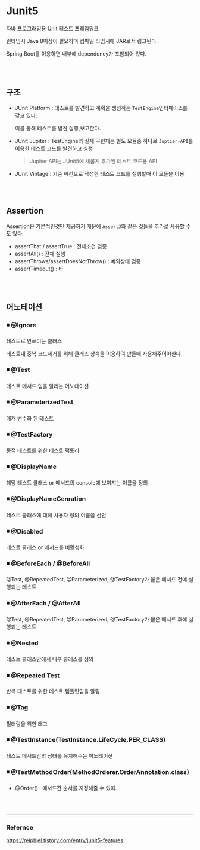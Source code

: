 # Junit5

자바 프로그래밍용 Unit 테스트 프레임워크

런타임시 Java 8이상이 필요하며 컴파일 타임시에 JAR로서 링크된다.

Spring Boot를 이용하면 내부에 dependency가 포함되어 있다.

<br><br>

## 구조

- JUnit Platform : 테스트를 발견하고 계획을 생성하는 `TestEngine`인터페이스를 갖고 있다.

  이를 통해 테스트를 발견,실행,보고한다.

- JUnit Jupiter : TestEngine의 실제 구현체는 별도 모듈중 하나로 `Juptier-API`를 이용한 테스트 코드를 발견하고 실행

  > Jupiter API는 JUnit5에 새롭게 추가된 테스트 코드용 API

- JUnit Vintage : 기존 버전으로 작성한 테스트 코드를 실행할때 이 모듈을 이용

<br><br>

## Assertion

Assertion은 기본적인것만 제공하기 때문에 `AssertJ`와 같은 것들을 추가로 사용할 수도 있다.

- assertThat / assertTrue : 전제조건 검증
- assertAll() : 전체 실행
- assertThrows/assertDoesNotThrow() : 예외상태 검증
- assertTimeout() : 타

<br><br>

## 어노테이션

### ◾ @Ignore

테스트로 안쓰이는 클래스

테스트내 중복 코드제거를 위해 클래스 상속을 이용하여 만들때 사용해주어야한다.

### ◾ @Test

테스트 메서드 임을 알리는 어노테이션

### ◾ @ParameterizedTest

매개 변수화 된 테스트

### ◾ @TestFactory

동적 테스트를 위한 테스트 팩토리

### ◾ @DisplayName

해당 테스트 클래스 or 메서드의 console에 보여지는 이름을 정의

### ◾ @DisplayNameGenration

테스트 클래스에 대해 사용자 정의 이름을 선언

### ◾ @Disabled

테스트 클래스 or 메서드를 비활성화

### ◾ @BeforeEach / @BeforeAll

@Test, @RepeatedTest, @Parameterized, @TestFactory가 붙은 메서드 전에 실행되는 테스트

### ◾ @AfterEach / @AfterAll

@Test, @RepeatedTest, @Parameterized, @TestFactory가 붙은 메서드 후에 실행되는 테스트

### ◾ @Nested

테스트 클래스안에서 내부 클레스를 정의

### ◾ @Repeated Test

반복 테스트를 위한 테스트 템플릿임을 알림

### ◾ @Tag

필터링을 위한 태그

### ◾ @TestInstance(TestInstance.LifeCycle.PER_CLASS)

테스트 메서드간의 상태를 유지해주는 어노테이션

### ◾ @TestMethodOrder(MethodOrderer.OrderAnnotation.class)

- @Order() : 메서드간 순서를 지정해줄 수 있따.

<br><br>

---

### Refernce

https://reiphiel.tistory.com/entry/junit5-features
